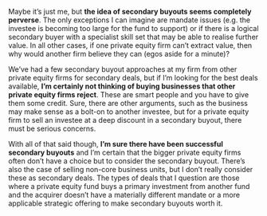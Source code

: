 <p>Maybe it&#8217;s just me, but <strong>the idea of secondary buyouts seems completely perverse</strong>. The only exceptions I can imagine are mandate issues (e.g. the investee is becoming too large for the fund to support) or if there is a logical secondary buyer with a specialist skill set that may be able to realise further value. In all other cases, if one private equity firm can&#8217;t extract value, then why would another firm believe they can (egos aside for a minute)?</p><p>We&#8217;ve had a few secondary buyout approaches at my firm from other private equity firms for secondary deals, but if I&#8217;m looking for the best deals available, <strong>I&#8217;m certainly not thinking of buying businesses that other private equity firms reject</strong>. These are smart people and you have to give them some credit. Sure, there are other arguments, such as the business may make sense as a bolt-on to another investee, but for a private equity firm to sell an investee at a deep discount in a secondary buyout, there must be serious concerns.</p><p>With all of that said though, <strong>I&#8217;m sure there have been successful secondary buyouts</strong> and I&#8217;m certain that the bigger private equity firms often don&#8217;t have a choice but to consider the secondary buyout. There&#8217;s also the case of selling non-core business units, but I don&#8217;t really consider these as secondary deals. The types of deals that I question are those where a private equity fund buys a primary investment from another fund and the acquirer doesn&#8217;t have a materially different mandate or a more applicable strategic offering to make secondary buyouts worth it.</p>
